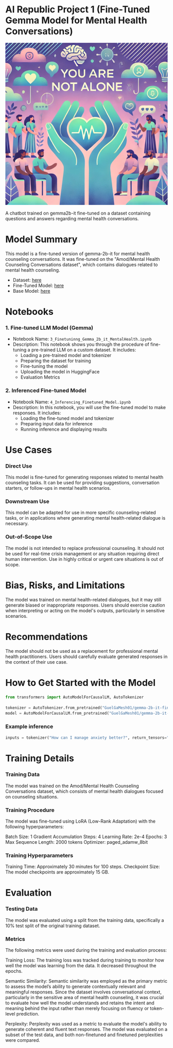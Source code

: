 # AI Republic Project 1 (Fine-Tuned Gemma Model for Mental Health Conversations)

![Project Image](https://raw.githubusercontent.com/MFlores01/airepublic_project1_submission/refs/heads/main/MH_image.webp)


A chatbot trained on gemma2b-it fine-tuned on a dataset containing questions and answers regarding mental health conversations.

# Model Summary

This model is a fine-tuned version of gemma-2b-it for mental health counseling conversations. It was fine-tuned on the "Amod/Mental Health Counseling Conversations dataset", which contains dialogues related to mental health counseling. 
* Dataset:  [here](https://huggingface.co/datasets/Amod/mental_health_counseling_conversations)
* Fine-Tuned Model: [here](https://huggingface.co/GuelGaMesh01/gemma-2b-it-finetuned-mental-health-qa)
* Base Model: [here](https://huggingface.co/google/gemma-2-2b-it)


# Notebooks
### 1. Fine-tuned LLM Model (Gemma)
* Notebook Name: `3_Finetuninng_Gemma_2b_it_MentalHealth.ipynb`
* Description: This notebook shows you through the procedure of fine-tuning a pre-trained LLM on a custom dataset. It includes:
  * Loading a pre-trained model and tokenizer
  * Preparing the dataset for training
  * Fine-tuning the model
  * Uploading the model in HuggingFace
  * Evaluation Metrics

### 2. Inferenced Fine-tuned Model
* Notebook Name: `4_Inferencing_Finetuned_Model.ipynb`
* Description: In this notebook, you will use the fine-tuned model to make responses. It includes:
  * Loading the fine-tuned model and tokenizer
  * Preparing input data for inference
  * Running inference and displaying results

# Use Cases

### Direct Use
This model is fine-tuned for generating responses related to mental health counseling tasks. It can be used for providing suggestions, conversation starters, or follow-ups in mental health scenarios.

### Downstream Use 
This model can be adapted for use in more specific counseling-related tasks, or in applications where generating mental health-related dialogue is necessary.

### Out-of-Scope Use
The model is not intended to replace professional counseling. It should not be used for real-time crisis management or any situation requiring direct human intervention. Use in highly critical or urgent care situations is out of scope.

# Bias, Risks, and Limitations
The model was trained on mental health-related dialogues, but it may still generate biased or inappropriate responses. Users should exercise caution when interpreting or acting on the model's outputs, particularly in sensitive scenarios.

# Recommendations
The model should not be used as a replacement for professional mental health practitioners. Users should carefully evaluate generated responses in the context of their use case.

# How to Get Started with the Model

```python
from transformers import AutoModelForCausalLM, AutoTokenizer

tokenizer = AutoTokenizer.from_pretrained("GuelGaMesh01/gemma-2b-it-finetuned-mental-health-qa") 
model = AutoModelForCausalLM.from_pretrained("GuelGaMesh01/gemma-2b-it-finetuned-mental-health-qa")
```

### Example inference
```python
inputs = tokenizer("How can I manage anxiety better?", return_tensors="pt") outputs = model.generate(**inputs, max_length=200) response = tokenizer.decode(outputs[0], skip_special_tokens=True) print(response)
```

# Training Details
### Training Data
The model was trained on the Amod/Mental Health Counseling Conversations dataset, which consists of mental health dialogues focused on counseling situations.

### Training Procedure
The model was fine-tuned using LoRA (Low-Rank Adaptation) with the following hyperparameters:

Batch Size: 1 Gradient Accumulation Steps: 4 Learning Rate: 2e-4 Epochs: 3 Max Sequence Length: 2000 tokens Optimizer: paged_adamw_8bit

### Training Hyperparameters
Training Time: Approximately 30 minutes for 100 steps.
Checkpoint Size: The model checkpoints are approximately 15 GB.

# Evaluation
### Testing Data
The model was evaluated using a split from the training data, specifically a 10% test split of the original training dataset.

### Metrics
The following metrics were used during the training and evaluation process:

Training Loss: The training loss was tracked during training to monitor how well the model was learning from the data. It decreased throughout the epochs.

Semantic Similarity: Semantic similarity was employed as the primary metric to assess the model’s ability to generate contextually relevant and meaningful responses. Since the dataset involves conversational context, particularly in the sensitive area of mental health counseling, it was crucial to evaluate how well the model understands and retains the intent and meaning behind the input rather than merely focusing on fluency or token-level prediction. 

Perplexity: Perplexity was used as a metric to evaluate the model's ability to generate coherent and fluent text responses. The model was evaluated on a subset of the test data, and both non-finetuned and finetuned perplexities were compared.
